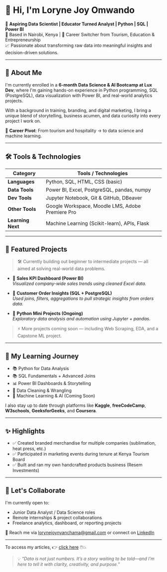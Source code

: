 # 👋 Hi, I'm Loryne Joy Omwando

🎯 **Aspiring Data Scientist | Educator Turned Analyst | Python | SQL | Power BI**  
📍 Based in Nairobi, Kenya | 💼 Career Switcher from Tourism, Education & Entrepreneurship  
📈 Passionate about transforming raw data into meaningful insights and decision-driven solutions.

---

## 🚀 About Me

I'm currently enrolled in a **6-month Data Science & AI Bootcamp at Lux Dev**, where I'm gaining hands-on experience in Python programming, SQL (PostgreSQL), data visualization with Power BI, and real-world analytics projects.

With a background in training, branding, and digital marketing, I bring a unique blend of storytelling, business acumen, and data curiosity into every project I work on.

🔄 **Career Pivot**: From tourism and hospitality → to data science and machine learning.

---

## 🛠️ Tools & Technologies

| Category              | Tools / Technologies                                      |
|----------------------|-----------------------------------------------------------|
| **Languages**         | Python, SQL, HTML, CSS (basic)                           |
| **Data Tools**        | Power BI, Excel, PostgreSQL, pandas, numpy               |
| **Dev Tools**         | Jupyter Notebook, Git & GitHub, DBeaver                  |
| **Other Tools**       | Google Workspace, Moodle LMS, Adobe Premiere Pro         |
| **Learning Next**     | Machine Learning (Scikit-learn), APIs, Flask             |

---

## 📂 Featured Projects

> 🛠️ Currently building out beginner to intermediate projects — all aimed at solving real-world data problems.  

- 🔹 **Sales KPI Dashboard (Power BI)**  
  *Visualized company-wide sales trends using cleaned Excel data.*

- 🔹 **Customer Order Insights (SQL + PostgreSQL)**  
  *Used joins, filters, aggregations to pull strategic insights from orders data.*

- 🔹 **Python Mini Projects (Ongoing)**  
  *Exploratory data analysis and automation using Jupyter + pandas.*

> ⚡ More projects coming soon — including Web Scraping, EDA, and a Capstone ML project.

---

## 📘 My Learning Journey

- 📚 Python for Data Analysis  
- 📚 SQL Fundamentals + Advanced Joins  
- 📊 Power BI Dashboards & Storytelling  
- 🧹 Data Cleaning & Wrangling  
- 🧠 Machine Learning & AI (Coming Soon)

I also stay up to date through platforms like **Kaggle**, **freeCodeCamp**, **W3schools**, **GeeksforGeeks**, and **Coursera**.

---

## ✨ Highlights

- ✅ Created branded merchandise for multiple companies (sublimation, heat press, etc.)
- ✅ Participated in marketing events during tenure at Kenya Tourism Board
- ✅ Built and ran my own handcrafted products business (Resem Investments)

---

## 🤝 Let's Collaborate

I'm currently open to:
- Junior Data Analyst / Data Science roles
- Remote internships & project collaborations
- Freelance analytics, dashboard, or reporting projects

📩 Reach me via [lorynejoynyanchama@gmail.com](mailto:lorynejoynyanchama@gmail.com) or connect on [LinkedIn](https://www.linkedin.com/in/loryne-joy777)

---
To access my articles, 👉 [click here](https://dev.to/loryne_joy) 🖱️💥
> 💡 *“Data is not just numbers. It’s a story waiting to be told—and I’m here to tell it with clarity, creativity, and purpose.”*

